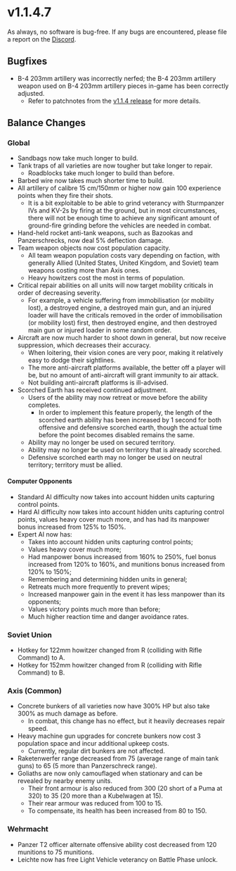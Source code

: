 # v1.1.4.7

As always, no software is bug-free. If any bugs are encountered, please file a report on the [Discord](https://discord.gg/6VeK5jhggB).

## Bugfixes

- B-4 203mm artillery was incorrectly nerfed; the B-4 203mm artillery weapon used on B-4 203mm artillery pieces in-game has been correctly adjusted.
  - Refer to patchnotes from the [v1.1.4 release](https://github.com/Stoklomolvi/Spearhead-Public/blob/master/Spearhead-II-Release-Notes/v1.1.4.md) for more details.

## Balance Changes

### Global

- Sandbags now take much longer to build.
- Tank traps of all varieties are now tougher but take longer to repair.
  - Roadblocks take much longer to build than before.
- Barbed wire now takes much shorter time to build.
- All artillery of calibre 15 cm/150mm or higher now gain 100 experience points when they fire their shots.
  - It is a bit exploitable to be able to grind veterancy with Sturmpanzer IVs and KV-2s by firing at the ground, but in most circumstances, there will not be enough time to achieve any significant amount of ground-fire grinding before the vehicles are needed in combat.
- Hand-held rocket anti-tank weapons, such as Bazookas and Panzerschrecks, now deal 5% deflection damage.
- Team weapon objects now cost population capacity.
  - All team weapon population costs vary depending on faction, with generally Allied (United States, United Kingdom, and Soviet) team weapons costing more than Axis ones.
  - Heavy howitzers cost the most in terms of population.
- Critical repair abilities on all units will now target mobility criticals in order of decreasing severity.
  - For example, a vehicle suffering from immobilisation (or mobility lost), a destroyed engine, a destroyed main gun, and an injured loader will have the criticals removed in the order of immobilisation (or mobility lost) first, then destroyed engine, and then destroyed main gun or injured loader in some random order.
- Aircraft are now much harder to shoot down in general, but now receive suppression, which decreases their accuracy.
  - When loitering, their vision cones are very poor, making it relatively easy to dodge their sightlines.
  - The more anti-aircraft platforms available, the better off a player will be, but no amount of anti-aircraft will grant immunity to air attack.
  - Not building anti-aircraft platforms is ill-advised.
- Scorched Earth has received continued adjustment.
  - Users of the ability may now retreat or move before the ability completes.
    - In order to implement this feature properly, the length of the scorched earth ability has been increased by 1 second for both offensive and defensive scorched earth, though the actual time before the point becomes disabled remains the same.
  - Ability may no longer be used on secured territory.
  - Ability may no longer be used on territory that is already scorched.
  - Defensive scorched earth may no longer be used on neutral territory; territory must be allied.

#### Computer Opponents

- Standard AI difficulty now takes into account hidden units capturing control points.
- Hard AI difficulty now takes into account hidden units capturing control points, values heavy cover much more, and has had its manpower bonus increased from 125% to 150%.
- Expert AI now has:
  - Takes into account hidden units capturing control points;
  - Values heavy cover much more;
  - Had manpower bonus increased from 160% to 250%, fuel bonus increased from 120% to 160%, and munitions bonus increased from 120% to 150%;
  - Remembering and determining hidden units in general;
  - Retreats much more frequently to prevent wipes;
  - Increased manpower gain in the event it has less manpower than its opponents;
  - Values victory points much more than before;
  - Much higher reaction time and danger avoidance rates.

### Soviet Union

- Hotkey for 122mm howitzer changed from R (colliding with Rifle Command) to A.
- Hotkey for 152mm howitzer changed from R (colliding with Rifle Command) to B.

### Axis (Common)

- Concrete bunkers of all varieties now have 300% HP but also take 300% as much damage as before.
  - In combat, this change has no effect, but it heavily decreases repair speed.
- Heavy machine gun upgrades for concrete bunkers now cost 3 population space and incur additional upkeep costs.
  - Currently, regular dirt bunkers are not affected.
- Raketenwerfer range decreased from 75 (average range of main tank guns) to 65 (5 more than Panzerschreck range).
- Goliaths are now only camouflaged when stationary and can be revealed by nearby enemy units.
  - Their front armour is also reduced from 300 (20 short of a Puma at 320) to 35 (20 more than a Kubelwagen at 15).
  - Their rear armour was reduced from 100 to 15.
  - To compensate, its health has been increased from 80 to 150.

### Wehrmacht

- Panzer T2 officer alternate offensive ability cost decreased from 120 munitions to 75 munitions.
- Leichte now has free Light Vehicle veterancy on Battle Phase unlock.
